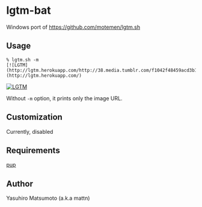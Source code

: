 # lgtm-bat

Windows port of https://github.com/motemen/lgtm.sh

## Usage

    % lgtm.sh -m
    [![LGTM](http://lgtm.herokuapp.com/http://38.media.tumblr.com/f1042f48459acd3b1e7c568c0faa7eec/tumblr_n8o30zwsJx1tfp3xbo1_500.gif)](http://lgtm.herokuapp.com/)

[![LGTM](http://lgtm.herokuapp.com/http://38.media.tumblr.com/f1042f48459acd3b1e7c568c0faa7eec/tumblr_n8o30zwsJx1tfp3xbo1_500.gif)](http://lgtm.herokuapp.com/)

Without `-m` option, it prints only the image URL.

## Customization

Currently, disabled

## Requirements

[pup](https://github.com/EricChiang/pup)

## Author

Yasuhiro Matsumoto (a.k.a mattn)
